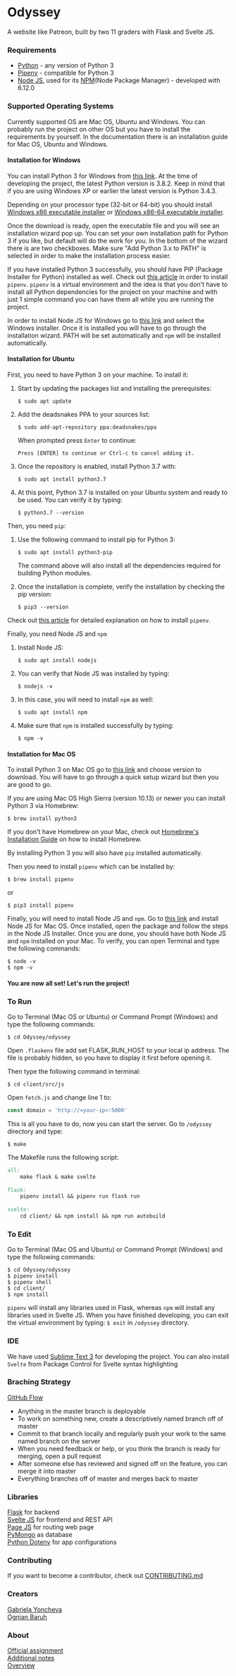 # Odyssey

A website like Patreon, built by two 11 graders with Flask and Svelte JS.

### Requirements

- [Python](https://www.python.org/) - any version of Python 3
- [Pipenv](https://pipenv-fork.readthedocs.io/en/latest/) - compatible for Python 3
- [Node JS](https://nodejs.org/en/), used for its [NPM](https://www.npmjs.com/)(Node Package Manager) - developed with 6.12.0

### Supported Operating Systems
Currently supported OS are Mac OS, Ubuntu and Windows. You can probably run the project on other OS but you have to install the requirements by yourself. In the documentation there is an installation guide for Mac OS, Ubuntu and Windows.

#### Installation for Windows

You can install Python 3 for Windows from [this link](https://www.python.org/downloads/windows/). At the time of developing the project, the latest Python version is 3.8.2. Keep in mind that if you are using Windows XP or earlier the latest version is Python 3.4.3. 

Depending on your processor type (32-bit or 64-bit) you should install [Windows x86 executable installer](https://www.python.org/ftp/python/3.7.7/python-3.7.7.exe) or [Windows x86-64 executable installer](https://www.python.org/ftp/python/3.7.7/python-3.7.7-amd64.exe). 

Once the download is ready, open the executable file and you will see an installation wizard pop up. You can set your own installation path for Python 3 if you like, but default will do the work for you. In the bottom of the wizard there is are two checkboxes. Make sure "Add Python 3.x to PATH" is selected in order to make the installation process easier. 

If you have installed Python 3 successfully, you should have PIP (Package Installer for Python) installed as well. Check out [this article](https://medium.com/@mahmudahsan/how-to-use-python-pipenv-in-mac-and-windows-1c6dc87b403e) in order to install `pipenv`. `pipenv` is a virtual environment and the idea is that you don't have to install all Python dependencies for the project on your machine and with just 1 simple command you can have them all while you are running the project.

In order to install Node JS for Windows go to [this link](https://nodejs.org/en/download/) and select the Windows installer. Once it is installed you will have to go through the installation wizard. PATH will be set automatically and `npm` will be installed automatically.

#### Installation for Ubuntu

First, you need to have Python 3 on your machine. To install it:

1.  Start by updating the packages list and installing the prerequisites:
    ```
    $ sudo apt update
    ```
2.  Add the deadsnakes PPA to your sources list:
    ```
    $ sudo add-apt-repository ppa:deadsnakes/ppa
    ```
    When prompted press  `Enter`  to continue:
    ```output
    Press [ENTER] to continue or Ctrl-c to cancel adding it.
    ```
3.  Once the repository is enabled, install Python 3.7 with:
    ```
    $ sudo apt install python3.7
    ```
4.  At this point, Python 3.7 is installed on your Ubuntu system and ready to be used. You can verify it by typing:
    ```
    $ python3.7 --version
    ```
Then, you need `pip`:
1.  Use the following command to install pip for Python 3:
    ```
    $ sudo apt install python3-pip
    ```
    The command above will also install all the dependencies required for building Python modules.
    
2.  Once the installation is complete, verify the installation by checking the pip version:
    ```
    $ pip3 --version
    ```

Check out [this article](https://gist.github.com/kogcyc/07c3e5d1f427c9fa6b99044d81f8ee82) for detailed explanation on how to install `pipenv`.

Finally, you need Node JS and `npm`
1. Install Node JS:
    ```
    $ sudo apt install nodejs
    ```
2. You can verify that Node JS was installed by typing:
    ```
    $ nodejs -v
    ``` 
3. In this case, you will need to install `npm` as well:
    ```
    $ sudo apt install npm
    ```
4. Make sure that `npm` is installed successfully by typing:
    ```
    $ npm -v
    ```

#### Installation for Mac OS

To install Python 3 on Mac OS go to [this link](https://www.python.org/downloads/mac-osx/) and choose version to download. You will have to go through a quick setup wizard but then you are good to go.

If you are using Mac OS High Sierra (version 10.13) or newer you can install Python 3 via Homebrew:
```
$ brew install python3
```
If you don't have Homebrew on your Mac, check out [Homebrew's Installation Guide](https://docs.brew.sh/Installation) on how to install Homebrew.

By installing Python 3 you will also have `pip` installed automatically.

Then you need to install `pipenv` which can be installed by:
```
$ brew install pipenv
```
 or
```
$ pip3 install pipenv
```

Finally, you will need to install Node JS and `npm`. Go to [this link](https://nodejs.org/en/download/) and install Node JS for Mac OS. Once installed, open the package and follow the steps in the Node JS Installer. Once you are done, you should have both Node JS and `npm` installed on your Mac.
To verify, you can open Terminal and type the following commands:
```
$ node -v
$ npm -v
```

#### You are now all set! Let's run the project! 

### To Run

Go to Terminal (Mac OS or Ubuntu) or Command Prompt (Windows) and type the following commands:

```
$ cd Odyssey/odyssey
```

Open `.flaskenv` file add set FLASK_RUN_HOST to your local ip address. The file is probably hidden, so you have to display it first before opening it.

Then type the following command in terminal:

```
$ cd client/src/js
```

Open `fetch.js` and change line 1 to:

```javascript
const domain = 'http://<your-ip>:5000'
```

This is all you have to do, now you can start the server. Go to `/odyssey` directory and type:

```
$ make
```

The Makefile runs the following script:
```makefile
all:
    make flask & make svelte
    
flask:
    pipenv install && pipenv run flask run
    
svelte:
    cd client/ && npm install && npm run autobuild
```

### To Edit

Go to Terminal (Mac OS and Ubuntu) or Command Prompt (Windows) and type the following commands:
```
$ cd Odyssey/odyssey
$ pipenv install
$ pipenv shell
$ cd client/
$ npm install
```
`pipenv` will install any libraries used in Flask, whereas `npm` will install any libraries used in Svelte JS.
When you have finished developing, you can exit the virtual environment by typing:
`$ exit` in `/odyssey` directory.

### IDE

We have used [Sublime Text 3](https://www.sublimetext.com/3) for developing the project. You can also install `Svelte` from Package Control for Svelte syntax highlighting


### Braching Strategy

[GitHub Flow](https://githubflow.github.io/)

- Anything in the master branch is deployable
- To work on something new, create a descriptively named branch off of master
- Commit to that branch locally and regularly push your work to the same named branch on the server
- When you need feedback or help, or you think the branch is ready for merging, open a pull request
- After someone else has reviewed and signed off on the feature, you can merge it into master
- Everything branches off of master and merges back to master

### Libraries

[Flask](https://flask.palletsprojects.com/en/1.1.x/) for backend \
[Svelte JS](https://svelte.dev/) for frontend and REST API \
[Page JS](https://visionmedia.github.io/page.js/) for routing web page \
[PyMongo](https://api.mongodb.com/python/current/tutorial.html) as database \
[Python Dotenv](https://pypi.org/project/python-dotenv/) for app configurations

### Contributing

If you want to become a contributor, check out [CONTRIBUTING.md](https://github.com/ogi02/Odyssey/blob/master/CONTRIBUTING.md)

### Creators

[Gabriela Yoncheva](https://github.com/GabrielaY) \
[Ognian Baruh](https://github.com/ogi02)

### About

[Official assignment](https://docs.google.com/document/d/1fe4PTeQvuJQCtzLAepiWgYKQRrgO0HffOD3cP5iOwkI/edit?usp=sharing) \
[Additional notes](https://docs.google.com/document/d/1MGU3UjkklhmtIZYOXibMGOLQSNI5sJdpi29l_KBRsfU/edit) \
[Overview](https://docs.google.com/spreadsheets/d/19rgsBmh61TQRARmx8KPktfGFi1IK6kYtLRE6ENJNaMM/edit#gid=0)